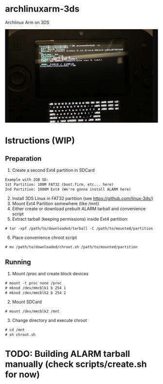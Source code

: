 # archlinuxarm-3ds
Archlinux Arm on 3DS

![alt text](https://github.com/mozl3/archlinuxarm-3ds/blob/main/2ds.png?raw=true)


# Istructions (WIP)

## Preparation

1) Create a second Ext4 partition in SDCard
```
Example with 2GB SD:
1st Partition: 100M FAT32 (boot.firm, etc... here)
2nd Partition: 1900M Ext4 (We're gonna install ALARM here)
```
2) Install 3DS Linux in FAT32 partition (see https://github.com/linux-3ds/)
3) Mount Ext4 Partition somewhere (like /mnt)
4) Either create or download prebuilt ALARM tarball and convenience script
5) Extract tarball (keeping permissions) inside Ext4 partition:
```
# tar -xpf /path/to/downloaded/tarball -C /path/to/mounted/partition
```
6) Place convenience chroot script
```
# mv /path/to/downloaded/chroot.sh /path/to/mounted/partition
```
## Running

1) Mount /proc and create block devices
```
# mount -t proc none /proc
# mknod /dev/mmcblk1 b 254 1
# mknod /dev/mmcblk2 b 254 2
```
2) Mount SDCard
```
# mount /dev/mmcblk2 /mnt
```
3) Change directory and execute chroot
```
# cd /mnt
# sh chroot.sh
```
# TODO: Building ALARM tarball manually (check scripts/create.sh for now)
